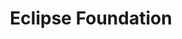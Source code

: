 ---
title: Eclipse Foundation
themes:
 - Community advocacy
website: https://www.eclipse.org
logo: stands/eclipse-foundation/logo.jpg
description: |
    The Eclipse Foundation provides our global community with a mature, scalable, and business-friendly environment for open source software collaboration and innovation. You may be familiar with the Eclipse IDE, but the Foundation is also home to over 380 other projects and working groups. including Eclipse Cloud Dev Tools, Eclipse IoT, Edge Native and Jakarta EE. Visit our stand to learn more about our open source  projects and technologies, and how to get involved.

showcase: |
    <div class="mb-3" style="background: #f89305;"><img src="/stands/eclipse-foundation/header-bg.jpg" class="img img-fluid" alt="Welcome to the Eclipse Foundation stand"></div>
    <h3 class="h4">Table Of Contents</h3>
    <ul>
      <li><a href="#eclipse-brussels">The Eclipse Foundation has Moved to Brussels!</a></li>
      <li><a href="#projects-wgs">Our Projects & Working Groups</a></li>
      <ul>
        <li><a href="#ecd">Eclipse Cloud Development Tools</a></li>
        <ul>
          <li><a href="#theia">Eclipse Theia</a></li>
          <li><a href="#open-vsx">Open VSX</a></li>
        </ul>
        <li><a href="#ide">Eclipse IDE</a></li>
        <li><a href="#iot">Eclipse IoT</a></li>
        <li><a href="#jakartaee">Jakarta EE</a></li>
        <li><a href="#research">Research @ Eclipse</a></li>
      </ul>
      <li><a href="#get-involved">Get Involved!</a></li>
    </ul>
    <p id="eclipse-at-fosdem">Join us for Eclipse-related sessions at the conference:</p>
    <p>Saturday, 14:40-15:20 - <a href="https://fosdem.org/2021/schedule/event/jakartaee9beyond/">Jakarta EE 9 and Beyond (Ivar Grimstad)</a></p>
    <p>While we are disappointed to not meet in person at FOSDEM’21, we welcome you to our fast-growing community of contributors and committers. Send us a chat and fill out our form below to find out how to get involved and for a chance to win a free hoodie! </p>
    <h2 id="eclipse-brussels">The Eclipse Foundation has moved to Brussels!</h2>
    <p>The Eclipse Foundation AISBL is now the largest Open Source Foundation in Europe, with our new home based in the heart of Brussels, Belgium. Establishing this new organization will accelerate the drive to digitization throughout the EU and provide a new engine for the development of innovative and open technologies across the continent and beyond. Find out more about our move at <a href="https://www.eclipse.org/europe/">eclipse.org/europe</a>.</p>
    <img src="/stands/eclipse-foundation/header-bg-brussels.png" class="img img-fluid" alt="The Eclipse Foundation has moved to Brussels">
    
    <h2 id="projects-wgs" class="mt-3 mb-3">Our Projects & Working Groups</h2>

    <h3 id="ecd">Eclipse Cloud Development Tools</h3>
    <a href="https://ecdtools.eclipse.org/"><img src="/stands/eclipse-foundation/logo-ecd.png" class="img img-fluid" alt="logo of Could Development Tools"></a>
    <p>The Eclipse Cloud Development (ECD) Tools Working Group mission is to define and build an ecosystem of best-in-class open-source web and cloud-based development tools, and to promote and drive the broad adoption of these tools.</p>
    <a class="btn btn-primary btn-sm float-right mb-3" href="https://ecdtools.eclipse.org/">Learn More</a>

    <hr style="clear: both;">
    <div class="row">
      <div class="col-11 ml-auto">
        <h4 id="theia"><em>Eclipse Theia</em></h4>
        <a href="https://theia-ide.org/"><img src="/stands/eclipse-foundation/logo-theia.png" class="img img-fluid" alt="logo of Eclipse Theia"></a>
        <p>Eclipse Theia is an extensible platform to develop multi-language Cloud & Desktop IDEs with state-of-the-art web technologies. Managed under the ECD Tools Working Group, Eclipse Theia will soon launch Theia Blueprint, a pre-built version of Theia that can be installed natively for all major operating systems (Windows, MacOS and Linux).</p>
        <a class="btn btn-primary btn-sm float-right mb-3" href="https://theia-ide.org/">Learn More</a>

        <hr style="clear: both;">
        <h4 id="open-vsx"><em>Open VSX</em></h4>
        <a href="https://open-vsx.org/"><img src="/stands/eclipse-foundation/logo-openvsx.png" class="img img-fluid" alt="logo of Open VSX"></a>
        <p>Newly transitioned to Eclipse Foundation management, Open VSX is a vendor-neutral and publicly hosted open source alternative to the Microsoft Visual Studio Marketplace for VS Code extensions. It delivers on the industry’s need for a more flexible and open approach to VS Code extensions and marketplace technologies.</p>
        Interested in getting involved with Open VSX? Try:
        <ul>
        <li>Improving the code: pick an existing issue, or find things that can be improved in the frontend</li>
        <li>Being an ambassador / advocate: encourage extension developers to publish to open-vsx.org</li>
        <li>Providing integrations with existing tools / IDEs that support VS Code extensions</li>
        </ul>
        Great places to start:
        <ul>
        <li><a href="https://github.com/eclipse/openvsx/issues/236">Feature-request: stable download urls for tagged versions</a></li>
        <li><a href="https://github.com/eclipse/openvsx/issues/235">Deployment Statistics in the Admin Dashboard</a></li>
        <li><a href="https://github.com/eclipse/openvsx/issues/58">Allow to unpublish extensions</a></li>
        <li><a href="https://github.com/eclipse/openvsx/issues/8">Server side rendering</a></li>
        </ul>
        <a class="btn btn-primary btn-sm float-right mb-3" href="https://open-vsx.org/">Learn More</a>
      </div>
    </div>


    <hr style="clear: both;">
    <h3 id="ide">Eclipse IDE</h3>
    <a href="https://www.eclipse.org/eclipseide/"><img src="/stands/eclipse-foundation/logo-eclipseide.png" class="img img-fluid" alt="logo of Eclipse IDE"></a>
    <p>The Eclipse IDE is famous for our Java Integrated Development Environment (IDE), but we have a number of pretty cool IDEs, including our C/C++ IDE, JavaScript/TypeScript IDE, PHP IDE, and more.</p>
    <p>You can easily combine multiple language support and other features into any of our default packages, and the Eclipse Marketplace allows for virtually unlimited customization and extension.</p>
    Interested in contributing? There are a number of ways to <a href="https://www.eclipse.org/contribute/">get involved</a>, including:
    <ul>
    <li>Reporting Bugs and Enhancements</li>
    <li>Fix Bugs or Implement Enhancements</li>
    <li>Become a Committer</li>
    <li>Promote Eclipse Technologies</li>
    </ul>
    <a class="btn btn-primary btn-sm float-right mb-3" href="https://www.eclipse.org/eclipseide/">Learn More</a>

    <hr style="clear: both;">
    <h3 id="iot">Eclipse IoT</h3>
    <a href="https://iot.eclipse.org/"><img src="/stands/eclipse-foundation/logo-iot.png" class="img img-fluid" alt="logo of Eclipse IoT"></a>
    <p>The Eclipse IoT Working Group enables members to build and promote open source software, open standards and open collaboration models needed to create a scalable and open Internet of Things.</p>
    <p>Already an IoT user? Share your experience implementing commercial IoT and Edge solutions to help shape the future by completing the 2021 IoT and Edge Commercial Adoption Survey: <a href="https://www.surveymonkey.com/r/HK887ZL">https://www.surveymonkey.com/r/HK887ZL</a></p>
    <a class="btn btn-primary btn-sm float-right mb-3" href="https://iot.eclipse.org/">Learn More</a>

    <hr style="clear: both;">
    <h3 id="jakartaee">Jakarta EE</h3>
    <a href="https://jakarta.ee/"><img src="/stands/eclipse-foundation/logo-jakartaee.jpg" class="img img-fluid" alt="logo of Jakarta EE"></a>
    <p>For many years, Java EE has been a major platform for mission-critical enterprise applications. In order to accelerate business application development for a cloud-native world, leading software vendors collaborated to move Java EE technologies to the Eclipse Foundation where they will evolve under the Jakarta EE brand. Powered by participation, Jakarta EE is focused on enabling community-driven collaboration and open innovation for the cloud. Build modern and portable enterprise applications and protect your investments in Java EE.</p>
    <a class="btn btn-primary btn-sm float-right mb-3" href="https://jakarta.ee/">Learn More</a>

    <hr style="clear: both;">
    <h3 id="research">Research @ Eclipse</h3>
    <a href="https://www.eclipse.org/org/research/"><img src="/stands/eclipse-foundation/logo-research.png" class="img img-fluid" alt="logo of Research @ Eclipse"></a>
    <p>The Eclipse Foundation has been a partner in many publicly funded research projects since 2013, offering sustainability, guidance, expertise, open collaboration and access to the Eclipse Ecosystem. We help organizations to successfully create, publish, and sustain an open source software platform, making the results of the research projects available for commercial or public exploitation.</p>
    <p>The Eclipse Foundation welcomes the opportunity to work with new industry research projects.</p>
    <a class="btn btn-primary btn-sm float-right mb-3" href="https://www.eclipse.org/org/research/">Learn More</a>

    <h2 id="get-involved" style="clear:both;" class="mt-5">Get Involved!</h2>
    <p>Interested in getting involved with the Eclipse Foundation? Complete the form below to connect with us and join our community! Completing the form will also enter you in a random drawing for your chance to win a free Eclipse Cloud Development Tools hoodie shipped free anywhere in the world!</p>
    <!--[if lte IE 8]>
        <script charset="utf-8" type="text/javascript" src="//js.hsforms.net/forms/v2-legacy.js"></script>
    <![endif]-->
    <script charset="utf-8" type="text/javascript" src="//js.hsforms.net/forms/v2.js"></script>
    <script>
    hbspt.forms.create({ portalId: "5413615", formId: "d26d40b9-1c93-4c2d-9450-e4788000cd7d"});
    </script>
    <style>
    .hbspt-form .hs-form-iframe {
        width: 100% !important;
    }
    </style>


show_on_overview: true
layout: stand
---